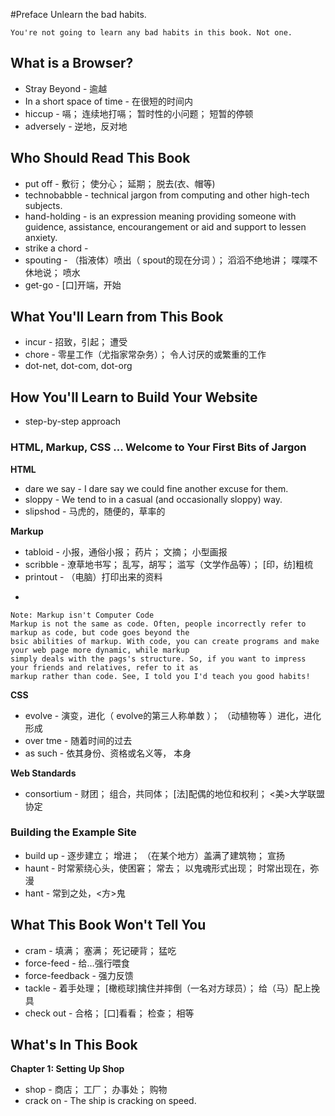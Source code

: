 #Preface 
Unlearn the bad habits.

	You're not going to learn any bad habits in this book. Not one.

## What is a Browser?

 * Stray Beyond - 逾越
 * In a short space of time - 在很短的时间内
 * hiccup - 嗝； 连续地打嗝； 暂时性的小问题； 短暂的停顿
 * adversely - 逆地，反对地

## Who Should Read This Book

 * put off - 敷衍； 使分心； 延期； 脱去(衣、帽等)
 * technobabble - technical jargon from computing and other high-tech subjects.
 * hand-holding - is an expression meaning providing someone with guidence, assistance, encourangement or aid and support to lessen anxiety. 
 * strike a chord - 
 * spouting - （指液体）喷出（ spout的现在分词 ）； 滔滔不绝地讲； 喋喋不休地说； 喷水
 * get-go - [口]开端，开始

## What You'll Learn from This Book

 * incur - 招致，引起； 遭受
 * chore - 零星工作（尤指家常杂务）； 令人讨厌的或繁重的工作
 * dot-net, dot-com, dot-org

## How You'll Learn to Build Your Website

 * step-by-step approach 

### HTML, Markup, CSS ... Welcome to Your First Bits of Jargon
**HTML**

 * dare we say - I dare say we could fine another excuse for them.
 * sloppy - We tend to in a casual (and occasionally sloppy) way.
 * slipshod - 马虎的，随便的，草率的

**Markup**

 * tabloid - 小报，通俗小报； 药片； 文摘； 小型画报 
 * scribble - 潦草地书写； 乱写，胡写； 滥写（文学作品等）； [印，纺]粗梳 
 * printout - （电脑）打印出来的资料

-

	Note: Markup isn't Computer Code
	Markup is not the same as code. Often, people incorrectly refer to markup as code, but code goes beyond the 
	bsic abilities of markup. With code, you can create programs and make your web page more dynamic, while markup
	simply deals with the pags's structure. So, if you want to impress your friends and relatives, refer to it as 
	markup rather than code. See, I told you I'd teach you good habits!

**CSS**

 * evolve - 演变，进化（ evolve的第三人称单数 ）； （动植物等 ）进化，进化形成
 * over tme - 随着时间的过去
 * as such - 依其身份、资格或名义等， 本身

**Web Standards**

 * consortium - 财团； 组合，共同体； [法]配偶的地位和权利； <美>大学联盟协定

### Building the Example Site

 * build up - 逐步建立； 增进； （在某个地方）盖满了建筑物； 宣扬
 * haunt - 时常萦绕心头，使困窘； 常去； 以鬼魂形式出现； 时常出现在，弥漫
 * hant - 常到之处，<方>鬼

## What This Book Won't Tell You

 * cram - 填满； 塞满； 死记硬背； 猛吃
 * force-feed - 给…强行喂食
 * force-feedback - 强力反馈
 * tackle - 着手处理； [橄榄球]擒住并摔倒（一名对方球员）； 给（马）配上挽具
 * check out - 合格； [口]看看； 检查； 相等

## What's In This Book

**Chapter 1: Setting Up Shop**
 
 * shop - 商店； 工厂； 办事处； 购物
 * crack on - The ship is cracking on speed.	

